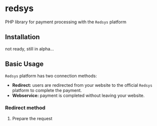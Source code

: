 # redsys

PHP library for payment processing with the `Redsys` platform

## Installation

not ready, still in alpha...

## Basic Usage

`Redsys` platform has two connection methods:

* **Redirect:** users are redirected from your website to the official `Redsys` platform to complete the payment.
* **Webservice:** payment is completed without leaving your website. 

### Redirect method

1. Prepare the request

```php

```

